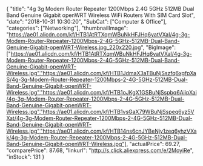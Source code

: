 {
	"title": "4g 3g Modem Router Repeater 1200Mbps 2.4G 5GHz 512MB Dual Band Genuine Gigabit openWRT Wireless WiFi Routers With SIM Card Slot",
	"date": "2018-10-31 10:30:20",
	"SubCat": ["Computer & Office"],
	"categories": ["Networking"],
	"thumbnailImage": "https://ae01.alicdn.com/kf/HTB1AtRTXqmWBuNkHFJHq6yatVXaI/4g-3g-Modem-Router-Repeater-1200Mbps-2-4G-5GHz-512MB-Dual-Band-Genuine-Gigabit-openWRT-Wireless.jpg_220x220.jpg",
	"BigImage": ["https://ae01.alicdn.com/kf/HTB1AtRTXqmWBuNkHFJHq6yatVXaI/4g-3g-Modem-Router-Repeater-1200Mbps-2-4G-5GHz-512MB-Dual-Band-Genuine-Gigabit-openWRT-Wireless.jpg","https://ae01.alicdn.com/kf/HTB1JdmaX3aTBuNjSszfq6xgfpXaS/4g-3g-Modem-Router-Repeater-1200Mbps-2-4G-5GHz-512MB-Dual-Band-Genuine-Gigabit-openWRT-Wireless.jpg","https://ae01.alicdn.com/kf/HTB1oJKgX1GSBuNjSspbq6AiipXai/4g-3g-Modem-Router-Repeater-1200Mbps-2-4G-5GHz-512MB-Dual-Band-Genuine-Gigabit-openWRT-Wireless.jpg","https://ae01.alicdn.com/kf/HTB1vsGaX79WBuNjSspeq6yz5VXat/4g-3g-Modem-Router-Repeater-1200Mbps-2-4G-5GHz-512MB-Dual-Band-Genuine-Gigabit-openWRT-Wireless.jpg","https://ae01.alicdn.com/kf/HTB14ns6cnJYBeNjy1zeq6yhzVXak/4g-3g-Modem-Router-Repeater-1200Mbps-2-4G-5GHz-512MB-Dual-Band-Genuine-Gigabit-openWRT-Wireless.jpg"],
	"actualPrice": 69.27,
	"comparePrice": 87.68,
	"linkurl": "http://s.click.aliexpress.com/e/2MoyiRe",
	"inStock": 131
}
